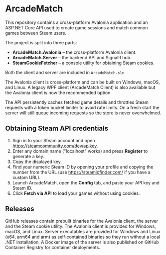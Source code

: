 # ArcadeMatch

This repository contains a cross-platform Avalonia application and an ASP.NET Core API used to create game sessions and match common games between Steam users.

The project is split into three parts:

- **ArcadeMatch.Avalonia** – the cross-platform Avalonia client.
- **ArcadeMatch.Server** – the backend API and SignalR hub.
- **SteamCookieFetcher** – a console utility for obtaining Steam cookies.

Both the client and server are included in `ArcadeMatch.sln`.

The Avalonia client is cross-platform and can be built on Windows, macOS, and Linux. A legacy WPF client (ArcadeMatch.Client) is also available but the Avalonia client is now the recommended option.

The API persistently caches fetched game details and throttles Steam requests with a token bucket limiter to avoid rate limits. On a fresh start the server will still queue incoming requests so the store is never overwhelmed.

## Obtaining Steam API credentials
1. Sign in to your Steam account and open <https://steamcommunity.com/dev/apikey>.
2. Enter any domain name ("localhost" works) and press **Register** to generate a key.
3. Copy the displayed key.
4. Find your numeric Steam ID by opening your profile and copying the number from the URL (use <https://steamidfinder.com/> if you have a custom URL).
5. Launch ArcadeMatch, open the **Config** tab, and paste your API key and Steam ID.
6. Click **Fetch via API** to load your games without using cookies.

## Releases
GitHub releases contain prebuilt binaries for the Avalonia client, the server and the
Steam cookie utility. The Avalonia client is provided for Windows, macOS, and Linux.
Server executables are provided for Windows and Linux (x64, arm64 and arm) as 
self‑contained binaries so they run without a local .NET installation. A Docker image 
of the server is also published on GitHub Container Registry for container deployments.
